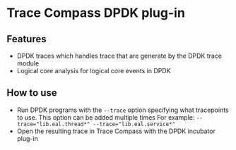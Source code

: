 # Trace Compass DPDK plug-in

## Features

- DPDK traces which handles trace that are generate by the DPDK trace module
- Logical core analysis for logical core events in DPDK

## How to use

- Run DPDK programs with the `--trace` option specifying what tracepoints to use. This option can be added multiple times For example: `--trace="lib.eal.thread*" --trace="lib.eal.service*"`
- Open the resulting trace in Trace Compass with the DPDK incubator plug-in